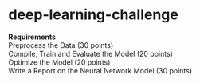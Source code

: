 # deep-learning-challenge

<STRONG>Requirements</STRONG><BR>
Preprocess the Data (30 points)<BR>
Compile, Train and Evaluate the Model (20 points)<BR>
Optimize the Model (20 points)<BR>
Write a Report on the Neural Network Model (30 points)
